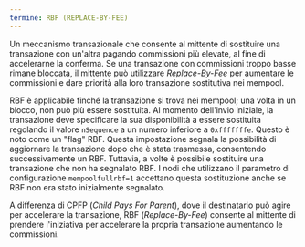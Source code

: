 ```yaml
---
termine: RBF (REPLACE-BY-FEE)
---
```


Un meccanismo transazionale che consente al mittente di sostituire una transazione con un'altra pagando commissioni più elevate, al fine di accelerarne la conferma. Se una transazione con commissioni troppo basse rimane bloccata, il mittente può utilizzare *Replace-By-Fee* per aumentare le commissioni e dare priorità alla loro transazione sostitutiva nei mempool.

RBF è applicabile finché la transazione si trova nei mempool; una volta in un blocco, non può più essere sostituita. Al momento dell'invio iniziale, la transazione deve specificare la sua disponibilità a essere sostituita regolando il valore `nSequence` a un numero inferiore a `0xfffffffe`. Questo è noto come un "flag" RBF. Questa impostazione segnala la possibilità di aggiornare la transazione dopo che è stata trasmessa, consentendo successivamente un RBF. Tuttavia, a volte è possibile sostituire una transazione che non ha segnalato RBF. I nodi che utilizzano il parametro di configurazione `mempoolfullrbf=1` accettano questa sostituzione anche se RBF non era stato inizialmente segnalato.

A differenza di CPFP (*Child Pays For Parent*), dove il destinatario può agire per accelerare la transazione, RBF (*Replace-By-Fee*) consente al mittente di prendere l'iniziativa per accelerare la propria transazione aumentando le commissioni.